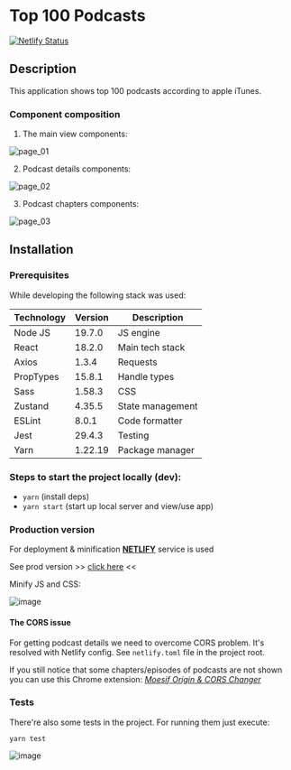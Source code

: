 # Top 100 Podcasts

[![Netlify Status](https://api.netlify.com/api/v1/badges/449d1cbd-4ebf-4f90-ad25-5de96f94e1d2/deploy-status)](https://app.netlify.com/sites/aquamarine-pastelito-b19eb5/deploys)

## Description
This application shows top 100 podcasts according to apple iTunes.

### Component composition

1. The main view components:

 ![page_01](https://user-images.githubusercontent.com/15796607/222983020-47d74dfa-8185-4c21-9fd2-8af12f19fb5c.png)


2. Podcast details components:

 ![page_02](https://user-images.githubusercontent.com/15796607/222983049-4d96e5c8-eb25-42b8-8399-e65b820aaf0d.png)

    
3. Podcast chapters components:

![page_03](https://user-images.githubusercontent.com/15796607/222983059-e6aecb7e-7139-461a-8079-ff35ab9863fe.png)


## Installation

### Prerequisites
While developing the following stack was used:

| Technology | Version | Description      |
|------------|---------|------------------|
| Node JS    | 19.7.0  | JS engine        |
| React      | 18.2.0  | Main tech stack  |
| Axios      | 1.3.4   | Requests         |
| PropTypes  | 15.8.1  | Handle types     |
| Sass       | 1.58.3  | CSS              |
| Zustand    | 4.35.5  | State management |
| ESLint     | 8.0.1   | Code formatter   |
| Jest       | 29.4.3  | Testing          |
| Yarn       | 1.22.19 | Package manager  |

### Steps to start the project locally (dev):

- `yarn` (install deps)
- `yarn start` (start up local server and view/use app)

### Production version

For deployment & minification **[NETLIFY](https://www.netlify.com)** service is used

See prod version >> [click here](https://aquamarine-pastelito-b19eb5.netlify.app) <<

Minify JS and CSS:

![image](https://user-images.githubusercontent.com/15796607/222984613-f9785083-d00a-4a3d-8278-8f77a672ccfa.png)

#### The CORS issue

For getting podcast details we need to overcome CORS problem.
It's resolved with Netlify config. See `netlify.toml` file in the project root.

If you still notice that some chapters/episodes of podcasts are not shown
you can use this Chrome extension: _[Moesif Origin & CORS Changer](https://chrome.google.com/webstore/detail/moesif-origin-cors-change/digfbfaphojjndkpccljibejjbppifbc)_

### Tests

There're also some tests in the project.
For running them just execute: 

`yarn test`

![image](https://user-images.githubusercontent.com/15796607/222985322-6e0b83c5-d0e1-4157-bdbd-48ca759bec00.png)


